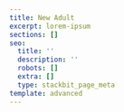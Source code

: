 ```yaml
---
title: New Adult
excerpt: lorem-ipsum
sections: []
seo:
  title: ''
  description: ''
  robots: []
  extra: []
  type: stackbit_page_meta
template: advanced
---
```

